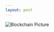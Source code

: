 ```yaml
---
layout: post
---
```


![Blockchain
Picture](http://www.avocoidentity.com/wp-content/uploads/2017/12/blockchain.jpg)
